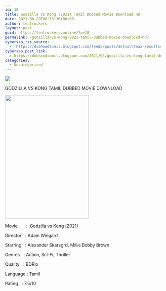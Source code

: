 ```yaml
---
id: 18
title: Godzilla Vs Kong (2021) Tamil Dubbed Movie Download HD
date: 2021-08-29T06:10:36+00:00
author: tentrockers
layout: post
guid: https://tentrockers.online/?p=18
permalink: /godzilla-vs-kong-2021-tamil-dubbed-movie-download-hd/
cyberseo_rss_source:
  - 'https://dubhoodtamil.blogspot.com/feeds/posts/default?max-results=150&start-index=1'
cyberseo_post_link:
  - https://dubhoodtamil.blogspot.com/2021/05/godzilla-vs-kong-tamil-dubbed-movie.html
categories:
  - Uncategorized
---
```

<div class="media_block">
  <img src="https://1.bp.blogspot.com/-ctukJDvuDcI/YI98wAgQiqI/AAAAAAAABNI/uCeBKwnuDDIbmn5Iac_M_dTomEcK54a4QCLcBGAsYHQ/s72-w270-h400-c/EwnOBogWEAEiakT.jpeg" class="media_thumbnail" />
</div>

GODZILLA VS KONG TAMIL DUBBED MOVIE DOWNLOAD&nbsp;

<div class="separator">
  <a href="https://1.bp.blogspot.com/-ctukJDvuDcI/YI98wAgQiqI/AAAAAAAABNI/uCeBKwnuDDIbmn5Iac_M_dTomEcK54a4QCLcBGAsYHQ/s2048/EwnOBogWEAEiakT.jpeg"><img loading="lazy" border="0" data-original-height="2048" data-original-width="1382" height="400" src="https://1.bp.blogspot.com/-ctukJDvuDcI/YI98wAgQiqI/AAAAAAAABNI/uCeBKwnuDDIbmn5Iac_M_dTomEcK54a4QCLcBGAsYHQ/w270-h400/EwnOBogWEAEiakT.jpeg" width="270" /></a>
</div>

<span><span>Movie&nbsp; &nbsp; &nbsp; &nbsp;:&nbsp; Godzilla vs Kong (2021)</span></span>

<span><span>Director<span> </span>&nbsp;&nbsp;:<span> </span>Adam Wingard</span></span>

<span><span>Starring<span> </span>&nbsp; :<span> </span>Alexander Skarsgrd, Millie Bobby Brown</span></span>

<span><span>Genres<span> </span>&nbsp;&nbsp;:<span> </span>Action, Sci-Fi, Thriller</span></span>

<span><span>Quality<span> </span>&nbsp;&nbsp;:<span> </span>BDRip&nbsp;</span></span>

<span><span>Language :<span> </span>Tamil</span></span>

<span><span>Rating</span><span> </span><span>&nbsp; </span><span>:</span><span> </span><span>7.5/10</span></span>